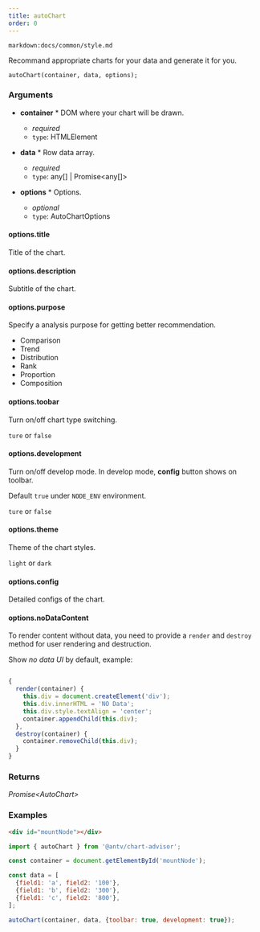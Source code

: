 ```yaml
---
title: autoChart
order: 0
---
```


`markdown:docs/common/style.md`

<div class="doc-md">

Recommand appropriate charts for your data and generate it for you.

```sign
autoChart(container, data, options);
```

### Arguments

* **container** * DOM where your chart will be drawn.
  * _required_
  * `type`: HTMLElement

* **data** * Row data array.
  * _required_
  * `type`: any[] | Promise<any[]>

* **options** * Options.
  * _optional_
  * `type`: AutoChartOptions

#### options.title

Title of the chart.

#### options.description

Subtitle of the chart.

#### options.purpose

Specify a analysis purpose for getting better recommendation.

* Comparison 
* Trend
* Distribution
* Rank
* Proportion
* Composition

#### options.toobar

Turn on/off chart type switching.

`ture` or `false`

#### options.development

Turn on/off develop mode. In develop mode, **config** button shows on toolbar.

Default `true` under `NODE_ENV` environment.

`ture` or `false` 

#### options.theme

Theme of the chart styles.

`light` or `dark`

#### options.config

Detailed configs of the chart.

#### options.noDataContent

To render content without data, you need to provide a `render` and `destroy` method for user rendering and destruction. 

Show *no data UI* by default, example:

```ts

{
  render(container) {
    this.div = document.createElement('div');
    this.div.innerHTML = 'NO Data';
    this.div.style.textAlign = 'center';
    container.appendChild(this.div);
  },
  destroy(container) {
    container.removeChild(this.div);
  }
}
```

### Returns

*Promise\<AutoChart\>*

### Examples

```html
<div id="mountNode"></div>
```

```js
import { autoChart } from '@antv/chart-advisor';

const container = document.getElementById('mountNode');

const data = [
  {field1: 'a', field2: '100'},
  {field1: 'b', field2: '300'},
  {field1: 'c', field2: '800'},
];

autoChart(container, data, {toolbar: true, development: true});
```

</div>
